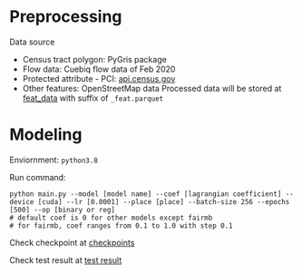 # Preprocessing
Data source
- Census tract polygon: PyGris package
- Flow data: Cuebiq flow data of Feb 2020
- Protected attribute - PCI: [api.census.gov](https://api.census.gov)
- Other features: OpenStreetMap data
Processed data will be stored at [feat_data](data/processed) with suffix of `_feat.parquet`

# Modeling
Enviornment: `python3.8`

Run command: 
```[bash]
python main.py --model [model name] --coef [lagrangian coefficient] --device [cuda] --lr [0.0001] --place [place] --batch-size 256 --epochs [500] --op [binary or reg]
# default coef is 0 for other models except fairmb
# for fairmb, coef ranges from 0.1 to 1.0 with step 0.1
```
Check checkpoint at [checkpoints](/checkpoints)

Check test result at [test result](/outputs)
